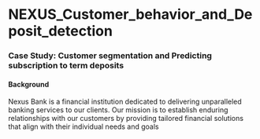 # NEXUS_Customer_behavior_and_Deposit_detection
### Case Study: Customer segmentation and Predicting subscription to term deposits
#### Background
Nexus Bank is a financial institution dedicated to delivering unparalleled banking services to our clients. Our mission is to establish enduring relationships with our customers by providing tailored financial solutions that align with their individual needs and goals

